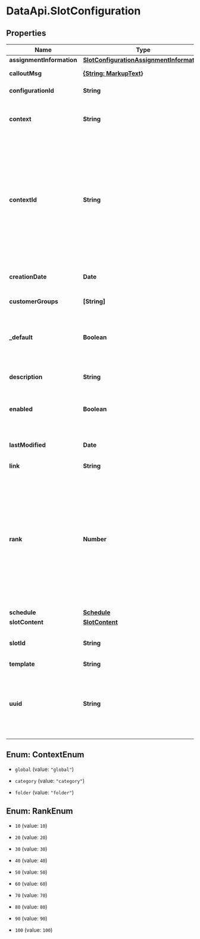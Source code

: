 # DataApi.SlotConfiguration

## Properties

Name | Type | Description | Notes
------------ | ------------- | ------------- | -------------
**assignmentInformation** | [**SlotConfigurationAssignmentInformation**](SlotConfigurationAssignmentInformation.md) |  | [optional] 
**calloutMsg** | [**{String: MarkupText}**](MarkupText.md) | The call out message. | [optional] 
**configurationId** | **String** | The id of this configuration. | 
**context** | **String** | The context of the slot. Ignored in input documents. | 
**contextId** | **String** | When the context is category, this is a category_id; when  the context is folder, this is a folder_id; and when the  context is global, this is obsolete. This is ignored in input documents. | [optional] 
**creationDate** | **Date** | Returns the value of attribute &#39;creationDate&#39;. | [optional] [readonly] 
**customerGroups** | **[String]** | The customer groups ids. | [optional] 
**_default** | **Boolean** | A flag indicating whether the configuration is the default one for the slot. | [optional] 
**description** | **String** | The configuration description. | [optional] 
**enabled** | **Boolean** | A flag indicating whether the slot is enabled. | [optional] 
**lastModified** | **Date** | Returns the value of attribute &#39;lastModified&#39;. | [optional] [readonly] 
**link** | **String** | The link. | [optional] 
**rank** | **Number** | The rank of the slot configuration on its slot. This rank has nothing to do with the rank  on any campaign-assignment, because these are completely different objects. These must be  updated separately. | [optional] 
**schedule** | [**Schedule**](Schedule.md) |  | [optional] 
**slotContent** | [**SlotContent**](SlotContent.md) |  | 
**slotId** | **String** | The ID of the slot. Ignored in input documents. | 
**template** | **String** | The template. | [optional] 
**uuid** | **String** | The uuid of the slot configuration. This property cannot be written  and is ignored in input documents. | [optional] [readonly] 



## Enum: ContextEnum


* `global` (value: `"global"`)

* `category` (value: `"category"`)

* `folder` (value: `"folder"`)





## Enum: RankEnum


* `10` (value: `10`)

* `20` (value: `20`)

* `30` (value: `30`)

* `40` (value: `40`)

* `50` (value: `50`)

* `60` (value: `60`)

* `70` (value: `70`)

* `80` (value: `80`)

* `90` (value: `90`)

* `100` (value: `100`)




